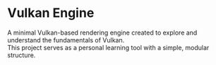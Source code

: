 # Vulkan Engine

A minimal Vulkan-based rendering engine created to explore and understand the fundamentals of Vulkan.  
This project serves as a personal learning tool with a simple, modular structure.
